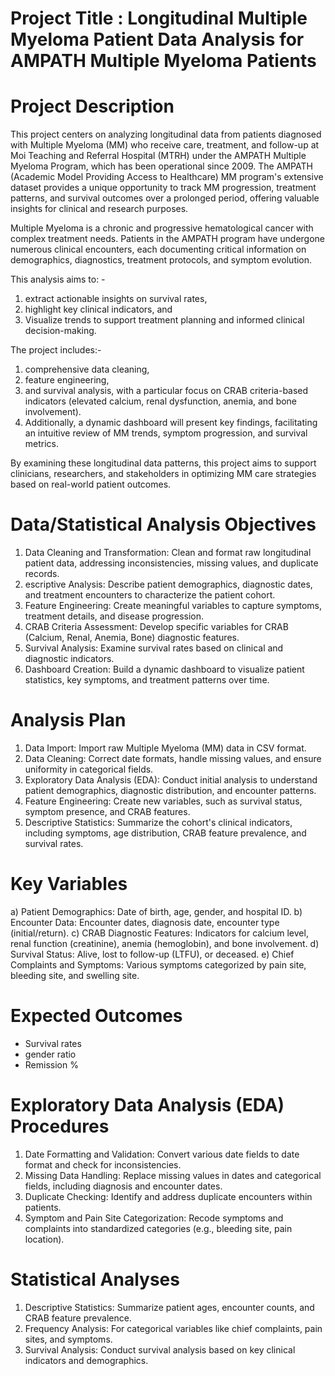 # Project Title : Longitudinal Multiple Myeloma Patient Data Analysis for AMPATH Multiple Myeloma Patients

# Project Description
This project centers on analyzing longitudinal data from patients diagnosed with Multiple Myeloma (MM) who receive care, treatment, and follow-up at Moi Teaching and Referral Hospital (MTRH) under the AMPATH Multiple Myeloma Program, which has been operational since 2009. The AMPATH (Academic Model Providing Access to Healthcare) MM program's extensive dataset provides a unique opportunity to track MM progression, treatment patterns, and survival outcomes over a prolonged period, offering valuable insights for clinical and research purposes.

Multiple Myeloma is a chronic and progressive hematological cancer with complex treatment needs. Patients in the AMPATH program have undergone numerous clinical encounters, each documenting critical information on demographics, diagnostics, treatment protocols, and symptom evolution. 

This analysis aims to: -
1.  extract actionable insights on survival rates,
2.  highlight key clinical indicators, and
3.  Visualize trends to support treatment planning and informed clinical decision-making.

The project includes:-
1.  comprehensive data cleaning,
2.  feature engineering,
3.  and survival analysis, with a particular focus on CRAB criteria-based indicators (elevated calcium, renal dysfunction, anemia, and bone involvement).
4.  Additionally, a dynamic dashboard will present key findings, facilitating an intuitive review of MM trends, symptom progression, and survival metrics. 

By examining these longitudinal data patterns, this project aims to support clinicians, researchers, and stakeholders in optimizing MM care strategies based on real-world patient outcomes.

# Data/Statistical  Analysis Objectives
1. Data Cleaning and Transformation: Clean and format raw longitudinal patient data, addressing inconsistencies, missing values, and duplicate records.
2. escriptive Analysis: Describe patient demographics, diagnostic dates, and treatment encounters to characterize the patient cohort.
3. Feature Engineering: Create meaningful variables to capture symptoms, treatment details, and disease progression.
4. CRAB Criteria Assessment: Develop specific variables for CRAB (Calcium, Renal, Anemia, Bone) diagnostic features.
5. Survival Analysis: Examine survival rates based on clinical and diagnostic indicators.
6. Dashboard Creation: Build a dynamic dashboard to visualize patient statistics, key symptoms, and treatment patterns over time.

# Analysis Plan
1. Data Import: Import raw Multiple Myeloma (MM) data in CSV format.
2. Data Cleaning: Correct date formats, handle missing values, and ensure uniformity in categorical fields.
3. Exploratory Data Analysis (EDA): Conduct initial analysis to understand patient demographics, diagnostic distribution, and encounter patterns.
4. Feature Engineering: Create new variables, such as survival status, symptom presence, and CRAB features.
5. Descriptive Statistics: Summarize the cohort's clinical indicators, including symptoms, age distribution, CRAB feature prevalence, and survival rates.

# Key Variables
a) Patient Demographics: Date of birth, age, gender, and hospital ID.
b) Encounter Data: Encounter dates, diagnosis date, encounter type (initial/return).
c) CRAB Diagnostic Features: Indicators for calcium level, renal function (creatinine), anemia (hemoglobin), and bone involvement.
d) Survival Status: Alive, lost to follow-up (LTFU), or deceased.
e) Chief Complaints and Symptoms: Various symptoms categorized by pain site, bleeding site, and swelling site.

# Expected Outcomes
- Survival rates
- gender ratio
- Remission %

# Exploratory Data Analysis (EDA) Procedures
1. Date Formatting and Validation: Convert various date fields to date format and check for inconsistencies.
2. Missing Data Handling: Replace missing values in dates and categorical fields, including diagnosis and encounter dates.
3. Duplicate Checking: Identify and address duplicate encounters within patients.
4. Symptom and Pain Site Categorization: Recode symptoms and complaints into standardized categories (e.g., bleeding site, pain location).

# Statistical Analyses
1. Descriptive Statistics: Summarize patient ages, encounter counts, and CRAB feature prevalence.
2. Frequency Analysis: For categorical variables like chief complaints, pain sites, and symptoms.
3. Survival Analysis: Conduct survival analysis based on key clinical indicators and demographics.
